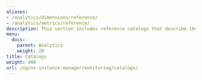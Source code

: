 ```yaml
---
aliases:
- /analytics/dimensions/reference/
- /analytics/metrics/reference/
description: This section includes reference catalogs that describe the dimensions and metrics collected by the NGINX Agent.
menu:
  docs:
    parent: Analytics
    weight: 20
title: Catalogs
weight: 400
url: /nginx-instance-manager/monitoring/catalogs/
---
```

